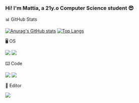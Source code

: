 ### Hi! I'm Mattia, a 21y.o Computer Science student :sunglasses:

:bar_chart: GitHub Stats

[![Anurag's GitHub stats](https://github-readme-stats.vercel.app/api?username=mattiamori&theme=dark)](https://github.com/anuraghazra/github-readme-stats)
[![Top Langs](https://github-readme-stats.vercel.app/api/top-langs/?username=mattiamori&theme=dark&langs_count=5)](https://github.com/anuraghazra/github-readme-stats)

:desktop_computer: OS


![](https://img.shields.io/badge/OS-Windows_10-informational?style=for-the-badge&logo=windows&logoColor=white&color=00599C)
![](https://img.shields.io/badge/OS-MacOS-informational?style=for-the-badge&logo=apple&logoColor=white&color=000000)

⌨️ Code


![](https://img.shields.io/badge/Code-Java-informational?style=for-the-badge&logo=java&logoColor=white&color=FF4D00)
![](https://img.shields.io/badge/Code-Golang-informational?style=for-the-badge&logo=go&logoColor=white&color=00ADD8)

📝 Editor

![](https://img.shields.io/badge/Editor-Visual_Studio_Code-informational?style=for-the-badge&logo=vscode&logoColor=white&color=007ACC)

